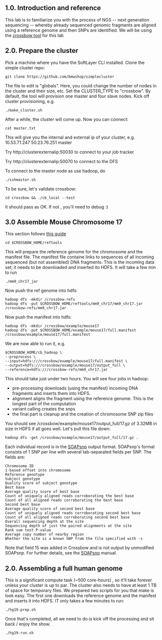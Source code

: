 ## 1.0. Introduction and reference

This lab is to familiarize you with the process of NGS -- next generation sequencing -- whereby already sequenced genomic fragments are aligned using a 
reference genome and then SNPs are identified.  We will be using the [crossbow tool](http://bowtie-bio.sourceforge.net/crossbow/index.shtml) for this lab


## 2.0. Prepare the cluster

Pick a machine where you have the SoftLayer CLI installed.  Clone the simple cluster repo:

    git clone https://github.com/bmwshop/simplecluster

The file to edit is "globals".  Here, you could change the number of nodes in the cluster and their size, etc.
Set the CLUSTER_TYPE to "crossbow".  By default, the tool will provision one master and four slave nodes.  Kick off cluster provisioning, e.g.

    ./make_cluster.sh

After a while, the cluster will come up. Now you can connect:

    cat master.txt 

This will give you the internal and external ip of your cluster, e.g.  10.53.71.247 50.23.76.251 master

Try http://clusterexternalip:50030  to connect to your job tracker

Try http://clusterexternalip:50070 to connect to the DFS

To connect to the master node as use hadoop, do

    ./sshmaster.sh

To be sure, let's validate crossbow:

    cd crossbow && ./cb_local --test

It should pass as OK.  If not , you'll need to debug :)

## 3.0 Assemble Mouse Chromosome 17
This section follows [this guide](http://bowtie-bio.sourceforge.net/crossbow/manual.shtml#cb-example-mouse17-hadoop)

    cd $CROSSBOW_HOME/reftools

This will prepare the reference genome for the chromosome  and the manifest file. The manifest file containe links to sequences of all incoming sequenced (but not assembled) DNA fragments.  This is the incoming data set; it needs to be downloaded and inserted ito HDFS. It will take a few min to run

    ./mm9_chr17_jar

Now push the ref genome into hdfs:

    hadoop dfs -mkdir /crossbow-refs
    hadoop dfs -put $CROSSBOW_HOME/reftools/mm9_chr17/mm9_chr17.jar /crossbow-refs/mm9_chr17.jar

Now push the manifest into hdfs:

    hadoop dfs -mkdir /crossbow/example/mouse17
    hadoop dfs -put $CROSSBOW_HOME/example/mouse17/full.manifest /crossbow/example/mouse17/full.manifest

We are now able to run it, e.g.

    $CROSSBOW_HOME/cb_hadoop \
    --preprocess \
    --input=hdfs:///crossbow/example/mouse17/full.manifest \
    --output=hdfs:///crossbow/example/mouse17/output_full \
    --reference=hdfs:///crossbow-refs/mm9_chr17.jar

This should take just under two hours.  You will see four jobs in hadoop:
* pre-processing downloads (using the manifest) incoming DNA fragments and inserts them into HDFS.
* alignment aligns the fragment using the reference genome.  This is the longest part of the computation
* variant calling creates the snps
* the final part is cleanup and the creation of chromosome SNP  zip files

You should see /crossbow/example/mouse17/output_full/17.gz  of 3.32MB in size  in HDFS if all goes well. Let's pull this file down:
```
hadoop dfs -get /crossbow/example/mouse17/output_full/17.gz .
```
Each individual record is in the [SOAPsnp](http://soap.genomics.org.cn/soapsnp.html) output format. SOAPsnp's format consists of 1 SNP per line with several tab-separated fields per SNP. The fields are:

    Chromosome ID
    1-based offset into chromosome
    Reference genotype
    Subject genotype
    Quality score of subject genotype
    Best base
    Average quality score of best base
    Count of uniquely aligned reads corroborating the best base
    Count of all aligned reads corroborating the best base
    Second best base
    Average quality score of second best base
    Count of uniquely aligned reads corroborating second best base
    Count of all aligned reads corroborating second best base
    Overall sequencing depth at the site
    Sequencing depth of just the paired alignments at the site
    Rank sum test P-value
    Average copy number of nearby region
    Whether the site is a known SNP from the file specified with -s
    
Note that field 15 was added in Crossbow and is not output by unmodified SOAPsnp. For further details, see the [SOAPsnp](http://soap.genomics.org.cn/soapsnp.html) manual.

## 2.0. Assembling a full human genome
This is a significant compute task (~500 core-hours) , so it'll take forever unless your cluster is up to par.  The cluster also needs to have at least 1 TB of space for temporary files.  We prepared two scripts for you that make is look easy.  The first one downloads the reference genome and the manifest and inserts it into HDFS.  IT only takes a few minutes to run:

    ./hg19-prep.sh
    
Once that's completed, all we need to do is kick off the processing and sit back / enjoy the show.  

    ./hg19-run.sh
